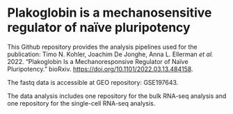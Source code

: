 # Plakoglobin is a mechanosensitive regulator of naïve pluripotency

This Github repository provides the analysis pipelines used for the publication: 
Timo N. Kohler, Joachim De Jonghe, Anna L. Ellerman *et al.* 2022. “Plakoglobin Is a Mechanoresponsive Regulator of Naïve Pluripotency.” bioRxiv. https://doi.org/10.1101/2022.03.13.484158.

The fastq data is accessible at GEO repository: GSE197643.

The data analysis includes one repository for the bulk RNA-seq analysis and one repository for the single-cell RNA-seq analysis.

